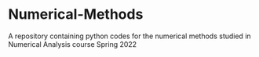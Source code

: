 # Numerical-Methods
A repository containing python codes for the numerical methods studied in Numerical Analysis course Spring 2022
